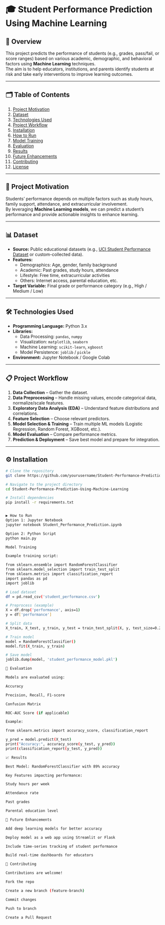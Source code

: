 # 🎓 Student Performance Prediction Using Machine Learning

## 📌 Overview
This project predicts the performance of students (e.g., grades, pass/fail, or score ranges) based on various academic, demographic, and behavioral factors using **Machine Learning** techniques.  
The aim is to help educators, institutions, and parents identify students at risk and take early interventions to improve learning outcomes.

---

## 🗂 Table of Contents
1. [Project Motivation](#-project-motivation)
2. [Dataset](#-dataset)
3. [Technologies Used](#-technologies-used)
4. [Project Workflow](#-project-workflow)
5. [Installation](#-installation)
6. [How to Run](#-how-to-run)
7. [Model Training](#-model-training)
8. [Evaluation](#-evaluation)
9. [Results](#-results)
10. [Future Enhancements](#-future-enhancements)
11. [Contributing](#-contributing)
12. [License](#-license)

---

## 🎯 Project Motivation
Students’ performance depends on multiple factors such as study hours, family support, attendance, and extracurricular involvement.  
By leveraging **Machine Learning models**, we can predict a student’s performance and provide actionable insights to enhance learning.

---

## 📊 Dataset
- **Source:** Public educational datasets (e.g., [UCI Student Performance Dataset](https://archive.ics.uci.edu/dataset/320/student+performance) or custom-collected data).
- **Features:**  
  - Demographics: Age, gender, family background  
  - Academic: Past grades, study hours, attendance  
  - Lifestyle: Free time, extracurricular activities  
  - Others: Internet access, parental education, etc.
- **Target Variable:** Final grade or performance category (e.g., High / Medium / Low)

---

## 🛠 Technologies Used
- **Programming Language:** Python 3.x  
- **Libraries:**  
  - Data Processing: `pandas`, `numpy`  
  - Visualization: `matplotlib`, `seaborn`  
  - Machine Learning: `scikit-learn`, `xgboost`  
  - Model Persistence: `joblib` / `pickle`
- **Environment:** Jupyter Notebook / Google Colab

---

## 📋 Project Workflow
1. **Data Collection** – Gather the dataset.  
2. **Data Preprocessing** – Handle missing values, encode categorical data, normalize/scale features.  
3. **Exploratory Data Analysis (EDA)** – Understand feature distributions and correlations.  
4. **Feature Selection** – Choose relevant predictors.  
5. **Model Selection & Training** – Train multiple ML models (Logistic Regression, Random Forest, XGBoost, etc.).  
6. **Model Evaluation** – Compare performance metrics.  
7. **Prediction & Deployment** – Save best model and prepare for integration.

---

## ⚙ Installation
```bash
# Clone the repository
git clone https://github.com/yourusername/Student-Performance-Prediction-Using-Machine-Learning.git

# Navigate to the project directory
cd Student-Performance-Prediction-Using-Machine-Learning

# Install dependencies
pip install -r requirements.txt


▶ How to Run
Option 1: Jupyter Notebook
jupyter notebook Student_Performance_Prediction.ipynb

Option 2: Python Script
python main.py

Model Training

Example training script:

from sklearn.ensemble import RandomForestClassifier
from sklearn.model_selection import train_test_split
from sklearn.metrics import classification_report
import pandas as pd
import joblib

# Load dataset
df = pd.read_csv('student_performance.csv')

# Preprocess (example)
X = df.drop('performance', axis=1)
y = df['performance']

# Split data
X_train, X_test, y_train, y_test = train_test_split(X, y, test_size=0.2, random_state=42)

# Train model
model = RandomForestClassifier()
model.fit(X_train, y_train)

# Save model
joblib.dump(model, 'student_performance_model.pkl')

📏 Evaluation

Models are evaluated using:

Accuracy

Precision, Recall, F1-score

Confusion Matrix

ROC-AUC Score (if applicable)

Example:

from sklearn.metrics import accuracy_score, classification_report

y_pred = model.predict(X_test)
print("Accuracy:", accuracy_score(y_test, y_pred))
print(classification_report(y_test, y_pred))

📈 Results

Best Model: RandomForestClassifier with 89% accuracy

Key Features impacting performance:

Study hours per week

Attendance rate

Past grades

Parental education level

🚀 Future Enhancements

Add deep learning models for better accuracy

Deploy model as a web app using Streamlit or Flask

Include time-series tracking of student performance

Build real-time dashboards for educators

🤝 Contributing

Contributions are welcome!

Fork the repo

Create a new branch (feature-branch)

Commit changes

Push to branch

Create a Pull Request

